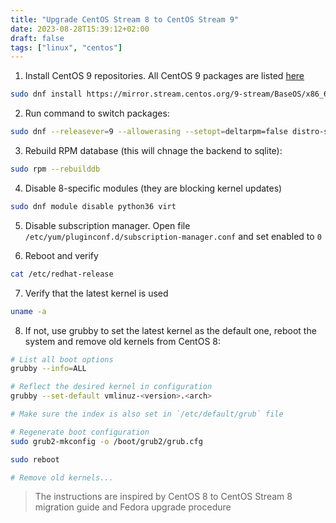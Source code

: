 ```yaml
---
title: "Upgrade CentOS Stream 8 to CentOS Stream 9"
date: 2023-08-28T15:39:12+02:00
draft: false
tags: ["linux", "centos"]
---
```


1. Install CentOS 9 repositories. All CentOS 9 packages are listed [here](https://mirror.stream.centos.org/9-stream/BaseOS/x86_64/os/Packages/)
```bash
sudo dnf install https://mirror.stream.centos.org/9-stream/BaseOS/x86_64/os/Packages/centos-stream-release-9.0-22.el9.noarch.rpm https://mirror.stream.centos.org/9-stream/BaseOS/x86_64/os/Packages/centos-gpg-keys-9.0-22.el9.noarch.rpm https://mirror.stream.centos.org/9-stream/BaseOS/x86_64/os/Packages/centos-stream-repos-9.0-22.el9.noarch.rpm
```

2. Run command to switch packages:
```bash
sudo dnf --releasever=9 --allowerasing --setopt=deltarpm=false distro-sync -y
```

3. Rebuild RPM database (this will chnage the backend to sqlite):
```bash
sudo rpm --rebuilddb
```

4. Disable 8-specific modules (they are blocking kernel updates)
```bash
sudo dnf module disable python36 virt
```

5. Disable subscription manager. Open file `/etc/yum/pluginconf.d/subscription-manager.conf` and set enabled to `0`

6. Reboot and verify
```bash
cat /etc/redhat-release
```

7. Verify that the latest kernel is used
```bash
uname -a
```

8. If not, use grubby to set the latest kernel as the default one, reboot the system and remove old kernels from CentOS 8:
```bash
# List all boot options
grubby --info=ALL

# Reflect the desired kernel in configuration
grubby --set-default vmlinuz-<version>.<arch>

# Make sure the index is also set in `/etc/default/grub` file

# Regenerate boot configuration
sudo grub2-mkconfig -o /boot/grub2/grub.cfg

sudo reboot

# Remove old kernels...
```

> The instructions are inspired by CentOS 8 to CentOS Stream 8 migration guide and Fedora upgrade procedure
